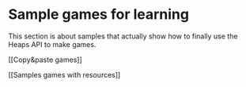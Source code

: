 # Sample games for learning

This section is about samples that actually show how to finally use the Heaps API to make games.

[[Copy&paste games]]

[[Samples games with resources]]
